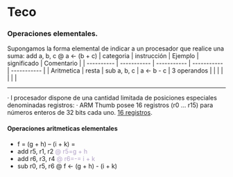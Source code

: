 # Teco
### Operaciones elementales. 
Supongamos la forma elemental de indicar a un procesador que realice una suma: 
add a, b, c  @ a <- (b + c)
| categoria  | instrucción | Ejemplo     | significado | Comentario  |
| ---------- | ----------- | ----------- | ----------- | ----------- |
| Aritmetica | resta       | sub a, b, c | a <- b - c  | 3 operandos |
|            |             |             |             |             |

---
· l procesador dispone de una cantidad limitada de posiciones especiales denominadas registros: 
· ARM Thumb posee 16 registros (r0 … r15) para números enteros de 32 bits cada uno. <u>16 registros</u>.
#### Operaciones aritmeticas elementales
- f = (g + h) – (i + k) =
- add r5, r1, r2 <font color="#b2a2c7">@ r5=g + h</font>
- add r6, r3, r4 <font color="#b2a2c7">@ r6=-= i + k</font>
- sub r0, r5, r6 @ f <- (g + h) - (i + k)